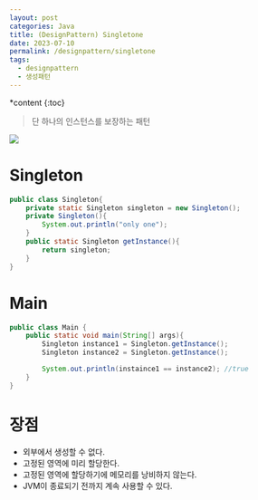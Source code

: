 ```yaml
---
layout: post
categories: Java
title: (DesignPattern) Singletone
date: 2023-07-10
permalink: /designpattern/singletone
tags:
  - designpattern
  - 생성패턴
---
```

*content
{:toc}
<!--more-->

> 단 하나의 인스턴스를 보장하는 패턴



![](https://www.plantuml.com/plantuml/png/SoWkIImgAStDuKhEIImkLWZEp4lFIIt9pwlcukJKBORnK3WQca2kTdfgYMSUK7TUSYf8e9RB8JKl1MWG0000)
# Singleton

```java
public class Singleton{
	private static Singleton singleton = new Singleton();
	private Singleton(){
		System.out.println("only one");
	}
	public static Singleton getInstance(){
		return singleton;	
	}
}

```

# Main

```java
public class Main {
	public static void main(String[] args){
		Singleton instance1 = Singleton.getInstance();
		Singleton instance2 = Singleton.getInstance();

		System.out.println(instaince1 == instance2); //true
	}
}
```


# 장점

- 외부에서 생성할 수 없다.
- 고정된 영역에 미리 할당한다.
- 고정된 영역에 할당하기에 메모리를 낭비하지 않는다.
- JVM이 종료되기 전까지 계속 사용할 수 있다.
